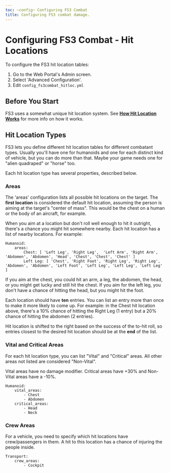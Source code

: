 ```yaml
---
toc: ~config~ Configuring FS3 Combat
title: Configuring FS3 combat damage.
---
```

# Configuring FS3 Combat - Hit Locations

To configure the FS3 hit location tables:

1. Go to the Web Portal's Admin screen.
2. Select 'Advanced Configuration'.
3. Edit `config_fs3combat_hitloc.yml`

## Before You Start

FS3 uses a somewhat unique hit location system.  See **[How Hit Location Works](http://aresmush.com/fs3/fs3-3/combat-mechanics#hit-location)** for more info on how it works.

## Hit Location Types

FS3 lets you define different hit location tables for different combatant types.  Usually you'll have one for humanoids and one for each distinct kind of vehicle, but you can do more than that.  Maybe your game needs one for "alien quadraped" or "horse" too.

Each hit location type has several properties, described below.

### Areas

The 'areas' configuration lists all possible hit locations on the target.  The **first location** is considered the default hit location, assuming the person is aiming at the target's "center of mass". This would be the chest on a human or the body of an aircraft, for example.

When you aim at a location but don't roll well enough to hit it outright, there's a chance you might hit somewhere nearby.  Each hit location has a list of nearby locations.  For example:

    Humanoid:
        areas:
            Chest: [ 'Left Leg', 'Right Leg',  'Left Arm', 'Right Arm', 'Abdomen', 'Abdomen', 'Head', 'Chest', 'Chest', 'Chest' ]
            Left Leg: [ 'Chest', 'Right Foot', 'Right Leg', 'Right Leg', 'Abdomen', 'Abdomen', 'Left Foot', 'Left Leg', 'Left Leg', 'Left Leg' ]

If you aim at the chest, you could hit an arm, a leg, the abdomen, the head, or you might get lucky and still hit the chest.   If you aim for the left leg, you don't have a chance of hitting the head, but you might hit the foot.

Each location should have **ten** entries.  You can list an entry more than once to make it more likely to come up.   For example: in the Chest hit location above, there's a 10% chance of hitting the Right Leg (1 entry) but a 20% chance of hitting the abdomen (2 entries).

Hit location is shifted to the right based on the success of the to-hit roll, so entries closest to the desired hit location should be at the **end** of the list.

### Vital and Critical Areas

For each hit location type, you can list "Vital" and "Critical" areas.  All other areas not listed are considered "Non-Vital".  

Vital areas have no damage modifier.  Critical areas have +30% and Non-Vital areas have a -10%.

    Humanoid:
        vital_areas:
            - Chest
            - Abdomen
        critical_areas:
            - Head
            - Neck

###  Crew Areas

For a vehicle, you need to specify which hit locations have crew/passengers in them.  A hit to this location has a chance of injuring the people inside.

    Transport:
        crew_areas:
            - Cockpit